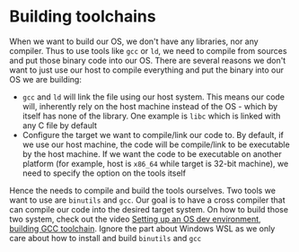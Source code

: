 # Building toolchains

When we want to build our OS, we don't have any libraries, nor any compiler. Thus to use tools like `gcc` or `ld`, we need to compile from sources and put those binary code into our OS. There are several reasons we don't want to just use our host to compile everything and put the binary into our OS we are building:

- `gcc` and `ld` will link the file using our host system. This means our code will, inherently rely on the host machine instead of the OS - which by itself has none of the library. One example is `libc` which is linked with any C file by default
- Configure the target we want to compile/link our code to. By default, if we use our host machine, the code will be compile/link to be executable by the host machine. If we want the code to be executable on another platform (for example, host is `x86_64` while target is 32-bit machine), we need to specify the option on the tools itself

Hence the needs to compile and build the tools ourselves. Two tools we want to use are `binutils` and `gcc`. Our goal is to have a cross compiler that can compile our code into the desired target system. On how to build those two system, check out the video [Setting up an OS dev environment, building GCC toolchain](https://www.youtube.com/watch?v=TgIdFVOV_0U&t=8m). Ignore the part about Windows WSL as we only care about how to install and build `binutils` and `gcc`